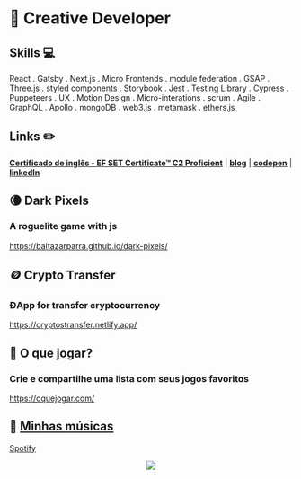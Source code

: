 # :city_sunset: Creative Developer

## Skills 💻

React . Gatsby . Next.js . Micro Frontends . module federation . GSAP . Three.js . styled components . Storybook .
Jest . Testing Library . Cypress . Puppeteers . UX . Motion Design . Micro-interations . scrum . Agile . GraphQL .
Apollo . mongoDB . web3.js . metamask . ethers.js

## Links :pencil2:

[**Certificado de inglês - EF SET Certificate™ C2 Proficient**](https://www.efset.org/cert/Mj458s) | [**blog**](https://baltazarparra.github.io/) | [**codepen**](https://codepen.io/baltazarparra) | [**linkedIn**](https://www.linkedin.com/in/baltazarparra/)

## 🌘 Dark Pixels

### A roguelite game with js

https://baltazarparra.github.io/dark-pixels/

## 🪙 Crypto Transfer

### ĐApp for transfer cryptocurrency

https://cryptostransfer.netlify.app/

## 👾 O que jogar?

### Crie e compartilhe uma lista com seus jogos favoritos

https://oquejogar.com/

## 🎹 [**Minhas músicas**](https://open.spotify.com/artist/5lgem0AFESB7PQ4GRg67CX?si=1mHXRfcPQvmXg9kJZO589Q)

[Spotify](https://open.spotify.com/artist/5lgem0AFESB7PQ4GRg67CX?si=1mHXRfcPQvmXg9kJZO589Q)

<p align='center'>
  <img align='center' src="https://media.giphy.com/media/QH3ICOUXvsEqSWjMmF/giphy.gif">
<p/>
